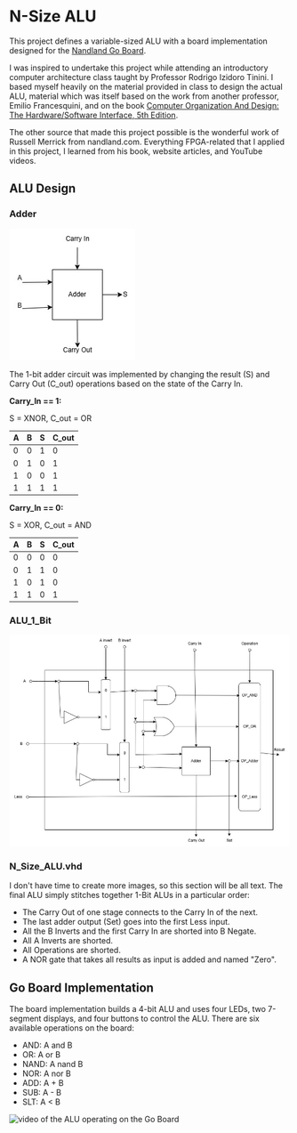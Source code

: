 # N-Size ALU

This project defines a variable-sized ALU with a board implementation designed for the [Nandland Go Board](https://nandland.com/the-go-board/).

I was inspired to undertake this project while attending an introductory computer architecture class taught by Professor Rodrigo Izidoro Tinini. I based myself heavily on the material provided in class to design the actual ALU, material which was itself based on the work from another professor, Emilio Francesquini, and on the book [Computer Organization And Design: The Hardware/Software Interface, 5th Edition](https://booksite.elsevier.com/9780124077263/).

The other source that made this project possible is the wonderful work of Russell Merrick from nandland.com. Everything FPGA-related that I applied in this project, I learned from his book, website articles, and YouTube videos.

## ALU Design

### Adder

![Diagram of the Adder](./readme_assets/adder.jpg "Diagram of the Adder")

The 1-bit adder circuit was implemented by changing the result (S) and Carry Out (C_out) operations based on the state of the Carry In.

**Carry_In == 1:**

S = XNOR, C_out = OR

| A | B | S | C_out |
|---|---|---|-------|
| 0 | 0 | 1 | 0 |
| 0 | 1 | 0 | 1 |
| 1 | 0 | 0 | 1 |
| 1 | 1 | 1 | 1 |

**Carry_In == 0:**

S = XOR, C_out = AND

| A | B | S | C_out |
|---|---|---|-------|
| 0 | 0 | 0 | 0 |
| 0 | 1 | 1 | 0 |
| 1 | 0 | 1 | 0 |
| 1 | 1 | 0 | 1 |

### ALU_1_Bit

![Diagram of the 1 bit ALU](./readme_assets/1%20bit%20ALU.jpg "Diagram of the 1 bit ALU")

### N_Size_ALU.vhd

I don't have time to create more images, so this section will be all text.
The final ALU simply stitches together 1-Bit ALUs in a particular order:

* The Carry Out of one stage connects to the Carry In of the next.
* The last adder output (Set) goes into the first Less input.
* All the B Inverts and the first Carry In are shorted into B Negate.
* All A Inverts are shorted.
* All Operations are shorted.
* A NOR gate that takes all results as input is added and named "Zero".

## Go Board Implementation

The board implementation builds a 4-bit ALU and uses four LEDs, two 7-segment displays, and four buttons to control the ALU.
There are six available operations on the board:

* AND: A and B
* OR: A or B
* NAND: A nand B
* NOR: A nor B
* ADD: A + B
* SUB: A - B
* SLT: A < B

![video of the ALU operating on the Go Board](./readme_assets/ALU%20demo.webp "ALU Operation IRL")

